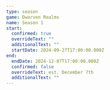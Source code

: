 ```yaml
---
type: season
game: Dwarven Realms
name: Season 1
start:
  confirmed: true
  overrideText: ""
  additionalText: ""
  startDate: 2024-09-27T17:00:00.000Z
end:
  endDate: 2024-12-07T17:00:00.000Z
  confirmed: false
  overrideText: est. December 7th
  additionalText: ""
---
```


